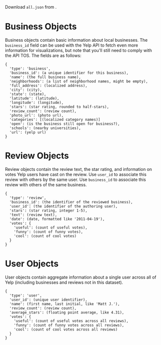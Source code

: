 Download `all.json` from <TBD>.

Business Objects
================

Business objects contain basic information about local businesses. The
`business_id` field can be used with the Yelp API to fetch even more
information for visualizations, but note that you'll still need to comply with
the API TOS. The fields are as follows:

```
{
  'type': 'business',
  'business_id': (a unique identifier for this business),
  'name': (the full business name),
  'neighborhoods': (a list of neighborhood names, might be empty),
  'full_address': (localized address),
  'city': (city),
  'state': (state),
  'latitude': (latitude),
  'longitude': (longitude),
  'stars': (star rating, rounded to half-stars),
  'review_count': (review count),
  'photo_url': (photo url),
  'categories': [(localized category names)]
  'open': (is the business still open for business?),
  'schools': (nearby universities),
  'url': (yelp url)
}
```

Review Objects
==============

Review objects contain the review text, the star rating, and information on
votes Yelp users have cast on the review. Use `user_id` to associate this
review with others by the same user. Use `business_id` to associate this review
with others of the same business.

```
{
  'type': 'review',
  'business_id': (the identifier of the reviewed business),
  'user_id': (the identifier of the authoring user),
  'stars': (star rating, integer 1-5),
  'text': (review text),
  'date': (date, formatted like '2011-04-19'),
  'votes': {
    'useful': (count of useful votes),
    'funny': (count of funny votes),
    'cool': (count of cool votes)
  }
}
```

User Objects
============

User objects contain aggregate information about a single user across all of
Yelp (including businesses and reviews not in this dataset).

```
{
  'type': 'user',
  'user_id': (unique user identifier),
  'name': (first name, last initial, like 'Matt J.'),
  'review_count': (review count),
  'average_stars': (floating point average, like 4.31),
  'votes': {
    'useful': (count of useful votes across all reviews),
    'funny': (count of funny votes across all reviews),
    'cool': (count of cool votes across all reviews)
  }
}
```
